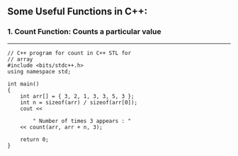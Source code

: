 ## Some Useful Functions in C++:

### 1. Count Function: Counts a particular value
<hr>

```
// C++ program for count in C++ STL for
// array
#include <bits/stdc++.h>
using namespace std;

int main()
{
	int arr[] = { 3, 2, 1, 3, 3, 5, 3 };
	int n = sizeof(arr) / sizeof(arr[0]);
	cout <<

		" Number of times 3 appears : "
	<< count(arr, arr + n, 3);

	return 0;
}
```
